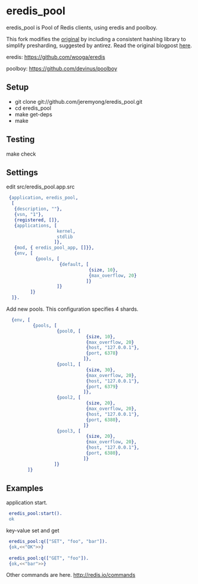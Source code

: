 # eredis_pool

eredis_pool is Pool of Redis clients, using eredis and poolboy.

This fork modifies the
[original](https://github.com/hiroeorz/eredis_pool) by including a
consistent hashing library to simplify presharding, suggested by
antirez. Read the original blogpost
[here](http://oldblog.antirez.com/post/redis-presharding.html).

eredis:
https://github.com/wooga/eredis

poolboy:
https://github.com/devinus/poolboy

## Setup

- git clone git://github.com/jeremyong/eredis_pool.git
- cd eredis_pool
- make get-deps
- make

## Testing

make check

## Settings

edit src/eredis_pool.app.src

```erlang
 {application, eredis_pool,
  [
   {description, ""},
   {vsn, "1"},
   {registered, []},
   {applications, [
                   kernel,
                   stdlib
                  ]},
   {mod, { eredis_pool_app, []}},
   {env, [
           {pools, [
                    {default, [
                               {size, 10},
                               {max_overflow, 20}
                              ]}
                   ]}
         ]}
  ]}.
```

Add new pools. This configuration specifies 4 shards.

```erlang
  {env, [
          {pools, [
                   {pool0, [
                              {size, 10},
                              {max_overflow, 20}
                              {host, "127.0.0.1"},
                              {port, 6378}
                             ]},
                   {pool1, [
                              {size, 30},
                              {max_overflow, 20},
                              {host, "127.0.0.1"},
                              {port, 6379}
                             ]},
                   {pool2, [
                              {size, 20},
                              {max_overflow, 20},
                              {host, "127.0.0.1"},
                              {port, 6380},
                             ]}
                   {pool3, [
                              {size, 20},
                              {max_overflow, 20},
                              {host, "127.0.0.1"},
                              {port, 6380},
                             ]}
                  ]}
        ]}
```


## Examples

application start.
```erlang
 eredis_pool:start().
 ok
```

key-value set and get
```erlang
 eredis_pool:q(["SET", "foo", "bar"]).
 {ok,<<"OK">>}
 
 eredis_pool:q(["GET", "foo"]).       
 {ok,<<"bar">>}
```
 
Other commands are here.
http://redis.io/commands
